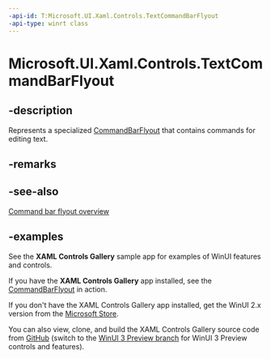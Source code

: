 ```yaml
---
-api-id: T:Microsoft.UI.Xaml.Controls.TextCommandBarFlyout
-api-type: winrt class
---
```

<!-- Class syntax.
public class TextCommandBarFlyout : CommandBarFlyout, CommandBarFlyout
-->

# Microsoft.UI.Xaml.Controls.TextCommandBarFlyout

## -description

Represents a specialized [CommandBarFlyout](commandbarflyout.md) that contains commands for editing text.

## -remarks

## -see-also

[Command bar flyout overview](/windows/apps/design/controls/command-bar-flyout)

## -examples

See the **XAML Controls Gallery** sample app for examples of WinUI features and controls.

If you have the **XAML Controls Gallery** app installed, see the [CommandBarFlyout](xamlcontrolsgallery:/item/CommandBarFlyout) in action.

If you don't have the XAML Controls Gallery app installed, get the WinUI 2.x version from the [Microsoft Store](https://www.microsoft.com/p/xaml-controls-gallery/9msvh128x2zt).

You can also view, clone, and build the XAML Controls Gallery source code from [GitHub](https://github.com/Microsoft/Xaml-Controls-Gallery) (switch to the [WinUI 3 Preview branch](https://github.com/microsoft/Xaml-Controls-Gallery/tree/winui3preview) for WinUI 3 Preview controls and features).
